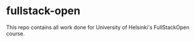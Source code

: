 # fullstack-open
This repo contains all work done for University of Helsinki's FullStackOpen course.
